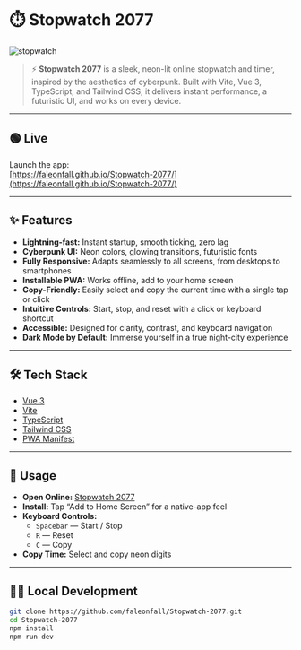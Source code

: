 # ⏱️ Stopwatch 2077

![stopwatch](https://github.com/user-attachments/assets/a62667c5-7d7f-44f5-900f-48749eb2b2b8)

> ⚡️ **Stopwatch 2077** is a sleek, neon-lit online stopwatch and timer, inspired by the aesthetics of cyberpunk. Built
> with Vite, Vue 3, TypeScript, and Tailwind CSS, it delivers instant performance, a futuristic UI, and works on every
> device.

---

## 🟢 Live

Launch the app:  
[https://faleonfall.github.io/Stopwatch-2077/](https://faleonfall.github.io/Stopwatch-2077/)

---

## ✨ Features

- **Lightning-fast:** Instant startup, smooth ticking, zero lag
- **Cyberpunk UI:** Neon colors, glowing transitions, futuristic fonts
- **Fully Responsive:** Adapts seamlessly to all screens, from desktops to smartphones
- **Installable PWA:** Works offline, add to your home screen
- **Copy-Friendly:** Easily select and copy the current time with a single tap or click
- **Intuitive Controls:** Start, stop, and reset with a click or keyboard shortcut
- **Accessible:** Designed for clarity, contrast, and keyboard navigation
- **Dark Mode by Default:** Immerse yourself in a true night-city experience

---

## 🛠️ Tech Stack

- [Vue 3](https://vuejs.org/)
- [Vite](https://vitejs.dev/)
- [TypeScript](https://www.typescriptlang.org/)
- [Tailwind CSS](https://tailwindcss.com/)
- [PWA Manifest](https://web.dev/add-manifest/)

---

## 📲 Usage

- **Open Online:** [Stopwatch 2077](https://faleonfall.github.io/Stopwatch-2077/)
- **Install:** Tap “Add to Home Screen” for a native-app feel
- **Keyboard Controls:**
    - `Spacebar` — Start / Stop
    - `R` — Reset
    - `C` — Copy
- **Copy Time:** Select and copy neon digits

---

## 🧑‍💻 Local Development

```sh
git clone https://github.com/faleonfall/Stopwatch-2077.git
cd Stopwatch-2077
npm install
npm run dev

